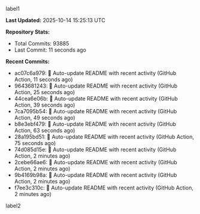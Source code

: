 
label1 
<!-- ACTIVITY_START -->
**Last Updated:** 2025-10-14 15:25:13 UTC

**Repository Stats:**
- Total Commits: 93885
- Last Commit: 11 seconds ago

**Recent Commits:**
- ac07c6a979: 🤖 Auto-update README with recent activity (GitHub Action, 11 seconds ago)
- 9643681243: 🤖 Auto-update README with recent activity (GitHub Action, 25 seconds ago)
- 44cea6e06b: 🤖 Auto-update README with recent activity (GitHub Action, 39 seconds ago)
- 7ca7095b54: 🤖 Auto-update README with recent activity (GitHub Action, 49 seconds ago)
- b8e3ebf479: 🤖 Auto-update README with recent activity (GitHub Action, 63 seconds ago)
- 28a195bd51: 🤖 Auto-update README with recent activity (GitHub Action, 75 seconds ago)
- 74d085d15e: 🤖 Auto-update README with recent activity (GitHub Action, 2 minutes ago)
- 2cebe66ae6: 🤖 Auto-update README with recent activity (GitHub Action, 2 minutes ago)
- 9b4169b98a: 🤖 Auto-update README with recent activity (GitHub Action, 2 minutes ago)
- f7ee3c310c: 🤖 Auto-update README with recent activity (GitHub Action, 2 minutes ago)
<!-- ACTIVITY_END -->

label2
